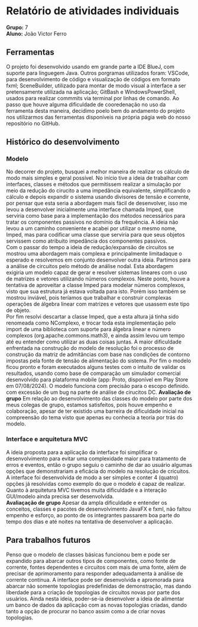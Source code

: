 # Relatório de atividades individuais
**Grupo:** 7  
**Aluno:** João Victor Ferro  

## Ferramentas
O projeto foi desenvolvido usando em grande parte a IDE BlueJ, com suporte para linguegem Java. Outros porgramas utilizados foram:
VSCode, para desenvolvimento de código e visualização de códigos em formato fxml; SceneBuilder, utilizado para montar de modo visual a 
interface a ser pretensamente utilizada na aplicação; GitBash e WindowsPowerShell, usados para realizar commmits via terminal por linhas
de comando. Ao passo que houve alguma dificuldade de cooredenação no uso da ferramenta desta maneira, decidimo poelo bem do andamento do
projeto nos utilizarmos das ferramentas disponíveis na própria págia web do nosso repositório no GitHub.
## Histórico do desenvolvimento
### Modelo
No decorrer do projeto, busquei a melhor maneira de realizar os cálculo de modo mais simples e geral possível. No início tive a ideia de 
trabalhar com interfaces, classes e métodos que permitissem realizar a simulação por meio da redução do cirucito a uma impedância equivalente, 
simplificando o cálculo e depois expandir o sistema usando divisores de tensão e corrente, por pensar que esta seria a abordagem mais fácil de 
desenvolver, isso me levou a desenvolver inicialmente uma interface chamada Imped, que serviria como base para a implementação dos métodos 
necessários para tratar os componentes passivos no domínio da frequência. A ideia não levou a um caminho conveniente e acabei por utilizar
o mesmo nome, Imped, mas para codificar uma classe que serviria para que seus objetos servissem como atribuito impedância dos componentes 
passivos.  
Com o passar do tempo a ideia de redução/expansão de circuitos se mostrou uma abordagem mais complexa e principalmente limitadaque o esperado 
e resolvemos em conjunto desenvolver outra ideia. Partimos para a análise de circuitos pelo método de análise nodal. Esta abordagem exigiria
um modelo capaz de gerar e resolver sistemas lineares com o uso de matrizes e vetores utilizando números complexos. Neste ponto, houve a 
tentativa de aproveitar a classe Imped para modelar números complexos, visto que sua estrutura já estava voltada para isto. Porém isso também 
se mostrou inviável, pois teríamos que trabalhar e construir complexas operações de álgebra linear com matrizes e vetores que usassem este tipo
de objeto.  
Por fim resolvi descartar a classe Imped, que a esta altura já tinha sido renomeada como NComplexo, e trocar toda esta implementação pelo import 
de uma biblioteca com suporte para álgebra linear e número complexos (org.apache.commons.math3), e ainda assim levou um tempo até eu entender 
como utilizar as duas coisas juntas. A maior dificuldade enfrentada na construção do modelo de resolução foi o processo de construção da matriz 
de admitâncias com base nas condições de contorno impostas pela fonte de tensão de alimentação do sistema. Por fim o modelo ficou pronto e foram 
executados alguns testes com o intuito de validar os resultados, usando como base de comparação um simulador comercial desenvolvido para plataforma 
mobile (app: Proto, disponível em Play Store em 07/08/2024). O modelo funciona com precisão para o escopo definido. com excessão de um bug na 
parte de análise de cirucitos DC.
**Avaliação de grupo**
Em relação ao desenvolvimento das classes do modelo por parte dos meus colegas de grupo, estamos satisfeitos, pois houve empenho e colaboração, 
apesar de ter existido uma barreira de dificuldade inicial na compreensão do tema visto que apenas eu conhecia a teoria por trás do modelo.
### Interface e arquitetura MVC
A ideia proposta para a aplicação da interface foi simplificar o desenvolvimento para evitar uma complexidade maior para tratamento de erros e 
eventos, então o grupo seguiu o caminho de dar ao usuário algumas opções que demonstrariam a eficácia do modelo na resolução de cricuitos. 
A interface foi desenvolvida de modo a ser simples e conter 4 (quatro) opções já resolvidas como exemplo do que o modelo é capaz de realizar.
Quanto à arquitetura MVC tivemos muita dificuldade e a interação GUI/modelo ainda precisa ser desenvolvida.  
**Avaliaçação de grupo**
Apesar da ampla dificuldade e entender os conceitos, classes e pacotes de desenvolvimento JavaFX e fxml, não faltou empenho  e esforço, ao 
ponto de os integrantes passarem boa parte do tempo dos dias e até noites na tentativa de desenvolver a aplicação.
## Para trabalhos futuros
Penso que o modelo de classes básicas funcionou bem e pode ser expandido para abarcar outros tipos de componentes, como fonte de corrente,
fontes dependentes e circuitos com mais de uma fonte, além de precisar de aprimoramento para responder adequadamenta à análise de corrente
contínua.
A interface pode ser desenvolvida e apromorada para abarcar não somente topologias predefinidas de demonstração, mas dando liberdade para a 
criação de topologias de circuitos novas por parte dos usuários. Ainda nesta ideia, poder-se-ia desenvolver a ideia de alimentar um banco de 
dados da aplicação com as novas topologias criadas, dando tanto a opção de procurar no banco assim como a de criar novas topologias.



